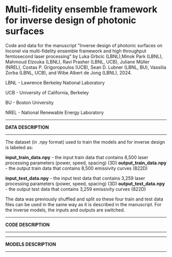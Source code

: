 # Multi-fidelity ensemble framework for inverse design of photonic surfaces
Code and data for the manuscript "Inverse design of photonic surfaces on Inconel via multi-fidelity ensemble framework and high throughput femtosecond laser processing" by Luka Grbcic (LBNL),Minok Park (LBNL), Mahmoud Elzouka (LBNL), Ravi Prasher (LBNL, UCB), Juliane Müller (NREL), Costas P. Grigoropoulos (UCB), Sean D. Lubner (LBNL, BU), Vassilia Zorba (LBNL, UCB), and Wibe Albert de Jong (LBNL), 2024.

LBNL - Lawrence Berkeley National Laboratory

UCB - University of California, Berkeley

BU - Boston University

NREL - National Renewable Energy Laboratory


_______
**DATA DESCRIPTION**
_______
The dataset (in .npy format) used to train the models and for inverse design is labeled as:

**input_train_data.npy** - the input train data that contains 8,500 laser processing parameters (power, speed, spacing) (3D) 
**output_train_data.npy** - the output train data that contains 8,500 emissivity curves (822D)

**input_test_data.npy** - the input test data that contains 3,259 laser processing parameters (power, speed, spacing) (3D) 
**output_test_data.npy** - the output test data that contains 3,259 emissivity curves (822D)

The data was previously shuffled and split so these four train and test data files can be used in the same way as it is described in the manuscript.
For the inverse models, the inputs and outputs are switched.

_______
**CODE DESCRIPTION**
_______



_______
**MODELS DESCRIPTION**
_______
